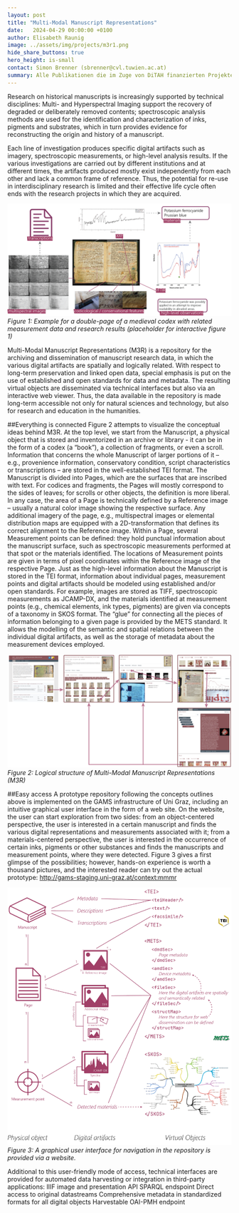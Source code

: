 ```yaml
---
layout: post
title: "Multi-Modal Manuscript Representations"
date:   2024-04-29 00:00:00 +0100
author: Elisabeth Raunig
image: ../assets/img/projects/m3r1.png
hide_share_buttons: true
hero_height: is-small
contact: Simon Brenner (sbrenner@cvl.tuwien.ac.at)
summary: Alle Publikationen die im Zuge von DiTAH finanzierten Projekten publiziert wurden.
---
```


Research on historical manuscripts is increasingly supported by technical disciplines: Multi- and Hyperspectral Imaging support the recovery of degraded or deliberately removed contents; spectroscopic analysis methods are used for the identification and characterization of inks, pigments and substrates, which in turn provides evidence for reconstructing the origin and history of a manuscript.

Each line of investigation produces specific digital artifacts such as imagery, spectroscopic measurements, or high-level analysis results. If the various investigations are carried out by different institutions and at different times, the artifacts produced mostly exist independently from each other and lack a common frame of reference. Thus, the potential for re-use in interdisciplinary research is limited and their effective life cycle often ends with the research projects in which they are acquired.

![Image](../assets/img/projects/m3r1.png)
_Figure 1: Example for a double-page of a medieval codex with related measurement data and research results (placeholder for interactive figure 1)_

Multi-Modal Manuscript Representations (M3R) is a repository for the archiving and dissemination of manuscript research data, in which the various digital artifacts are spatially and logically related. With respect to long-term preservation and linked open data, special emphasis is put on the use of established and open standards for data and metadata. The resulting virtual objects are disseminated via technical interfaces but also via an interactive web viewer. Thus, the data available in the repository is made long-term accessible not only for natural sciences and technology, but also for research and education in the humanities.



##Everything is connected
Figure 2 attempts to visualize the conceptual ideas behind M3R. At the top level, we start from the Manuscript, a physical object that is stored and inventorized in an archive or library - it can be in the form of a codex (a “book”), a collection of fragments, or even a scroll. Information that concerns the whole Manuscript of larger portions of it – e.g., provenience information, conservatory condition, script characteristics or transcriptions – are stored in the well-established TEI format.
The Manuscript is divided into Pages, which are the surfaces that are inscribed with text. For codices and fragments, the Pages will mostly correspond to the sides of leaves; for scrolls or other objects, the definition is more liberal. In any case, the area of a Page is technically defined by a Reference image – usually a natural color image showing the respective surface. Any additional imagery of the page, e.g., multispectral images or elemental distribution maps are equipped with a 2D-transformation that defines its correct alignment to the Reference image.
Within a Page, several Measurement points can be defined: they hold punctual information about the manuscript surface, such as spectroscopic measurements performed at that spot or the materials identified. The locations of Measurement points are given in terms of pixel coordinates within the Reference image of the respective Page.
Just as the high-level information about the Manuscript is stored in the TEI format, information about individual pages, measurement points and digital artifacts should be modeled using established and/or open standards. For example, images are stored as TIFF, spectroscopic measurements as JCAMP-DX, and the materials identified at measurement points (e.g., chemical elements, ink types, pigments) are given via concepts of a taxonomy in SKOS format. 
The “glue” for connecting all the pieces of information belonging to a given page is provided by the METS standard. 
It allows the modelling of the semantic and spatial relations between the individual digital artifacts, as well as the storage of metadata about the measurement devices employed.

![Image](../assets/img/projects/m3r2.png)
_Figure 2: Logical structure of Multi-Modal Manuscript Representations (M3R)_

##Easy access
A prototype repository following the concepts outlines above is implemented on the GAMS infrastructure of Uni Graz, including an intuitive graphical user interface in the form of a web site.
On the website, the user can start exploration from two sides: from an object-centered perspective, the user is interested in a certain manuscript and finds the various digital representations and measurements associated with it; from a materials-centered perspective, the user is interested in the occurrence of certain inks, pigments or other substances and finds the manuscripts and measurement points, where they were detected. Figure 3 gives a first glimpse of the possibilities; however, hands-on experience is worth a thousand pictures, and the interested reader can try out the actual prototype: 
http://gams-staging.uni-graz.at/context:mmmr 

![Image](../assets/img/projects/m3r3.png)
_Figure 3:  A graphical user interface for navigation in the repository is provided via a website._

Additional to this user-friendly mode of access, technical interfaces are provided for automated data harvesting or integration in third-party applications: 
IIIF image and presentation API
SPARQL endspoint
Direct access to original datastreams
Comprehensive metadata in standardized formats for all digital objects
Harvestable OAI-PMH endpoint
